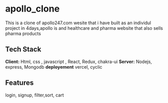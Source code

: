 # apollo_clone

This is a clone of apollo247.com wesite that i have built as an individul project in 4days,apollo is and healthcare and pharma website that also sells pharma products


## Tech Stack

**Client:** Html, css , javascript , React, Redux, chakra-ui
**Server:** Nodejs, express, Mongodb
**deployement** vercel, cyclic

## Features
login, signup, filter,sort, cart



